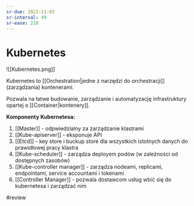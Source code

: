```yaml
---
sr-due: 2022-11-02
sr-interval: 49
sr-ease: 218
---
```


# Kubernetes

![[Kubernetes.png]]

Kubernetes to [[Orchestration|jedne z narzędzi do orchestracji]] (zarządzania) kontenerami.

Pozwala na łatwe budowanie, zarządzanie i automatyzację infrastruktury opartej o [[Container|kontenery]].

**Komponenty Kubernetesa:**

1. [[Master]] - odpwiedzialny za zarządzanie klastrami
1. [[Kube-apiserver]] - eksponuje API 
2. [[Etcd]] - key store i buckup store dla wszystkich istotnych danych do prawidłowej pracy klastra
3. [[Kube-scheduler]] - zarządza deployem podów (w zależności od dostępnych zasobów)
4. [[Kube-controller manager]] - zarządza nodeami, replicami, endpointami, service accountami i tokenami
5. [[Controller Manager]] - pozwala dostawcom usług wbić się do kubernetesa i zarządzać nim 


#review
